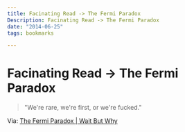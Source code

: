 ```yaml
---
title: Facinating Read -> The Fermi Paradox
Description: Facinating Read -> The Fermi Paradox
date: "2014-06-25"
tags: bookmarks

---
```


# Facinating Read -> The Fermi Paradox

> "We're rare, we're first, or we're fucked."

Via: [The Fermi Paradox | Wait But Why](http://www.huffingtonpost.com/wait-but-why/the-fermi-paradox_b_5489415.html)
